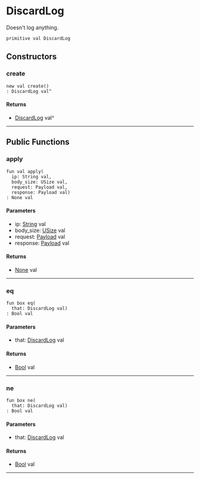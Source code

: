 # DiscardLog

Doesn't log anything.


```pony
primitive val DiscardLog
```

## Constructors

### create

```pony
new val create()
: DiscardLog val^
```

#### Returns

* [DiscardLog](net-http-DiscardLog) val^

---

## Public Functions

### apply

```pony
fun val apply(
  ip: String val,
  body_size: USize val,
  request: Payload val,
  response: Payload val)
: None val
```
#### Parameters

*   ip: [String](builtin-String) val
*   body_size: [USize](builtin-USize) val
*   request: [Payload](net-http-Payload) val
*   response: [Payload](net-http-Payload) val

#### Returns

* [None](builtin-None) val

---

### eq

```pony
fun box eq(
  that: DiscardLog val)
: Bool val
```
#### Parameters

*   that: [DiscardLog](net-http-DiscardLog) val

#### Returns

* [Bool](builtin-Bool) val

---

### ne

```pony
fun box ne(
  that: DiscardLog val)
: Bool val
```
#### Parameters

*   that: [DiscardLog](net-http-DiscardLog) val

#### Returns

* [Bool](builtin-Bool) val

---

